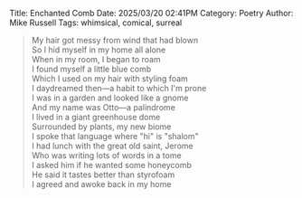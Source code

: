 Title: Enchanted Comb
Date: 2025/03/20 02:41PM
Category: Poetry
Author: Mike Russell
Tags: whimsical, comical, surreal

> My hair got messy from wind that had blown<br>
> So I hid myself in my home all alone<br>
> When in my room, I began to roam<br>
> I found myself a little blue comb<br>
> Which I used on my hair with styling foam<br>
> I daydreamed then—a habit to which I'm prone<br>
> I was in a garden and looked like a gnome<br>
> And my name was Otto—a palindrome<br>
> I lived in a giant greenhouse dome<br>
> Surrounded by plants, my new biome<br>
> I spoke that language where "hi" is "shalom"<br>
> I had lunch with the great old saint, Jerome<br>
> Who was writing lots of words in a tome<br>
> I asked him if he wanted some honeycomb<br>
> He said it tastes better than styrofoam<br>
> I agreed and awoke back in my home